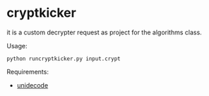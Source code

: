 cryptkicker
===========

it is a custom decrypter request as project for the algorithms class.

Usage:

```
python runcryptkicker.py input.crypt
```


Requirements:
* [unidecode](https://pypi.python.org/pypi/Unidecode)
